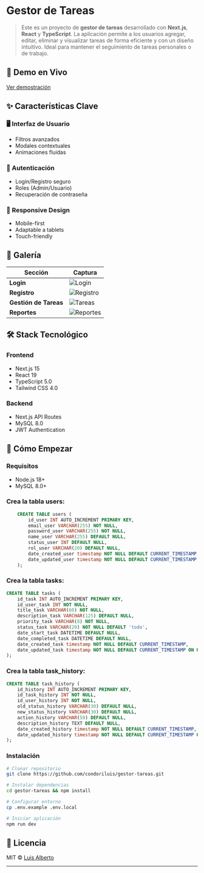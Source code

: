 # Gestor de Tareas

> Este es un proyecto de **gestor de tareas** desarrollado con **Next.js**, **React** y **TypeScript**. La aplicación permite a los usuarios agregar, editar, eliminar y visualizar tareas de forma eficiente y con un diseño intuitivo. Ideal para mantener el seguimiento de tareas personales o de trabajo.

## 🚀 Demo en Vivo
[Ver demostración](https://player.vimeo.com/video/1099463374)

## ✨ Características Clave

### 🖥 Interfaz de Usuario
- Filtros avanzados
- Modales contextuales
- Animaciones fluidas

### 🔐 Autenticación
- Login/Registro seguro
- Roles (Admin/Usuario)
- Recuperación de contraseña

### 📱 Responsive Design
- Mobile-first
- Adaptable a tablets
- Touch-friendly

## 📸 Galería

| Sección | Captura |
|---------|---------|
| **Login** | ![Login](https://res.cloudinary.com/dpyrrgou3/image/upload/v1751913315/9d89028d576b87_w0qy9d.jpg) |
| **Registro** | ![Registro](https://res.cloudinary.com/dpyrrgou3/image/upload/v1751913679/c8bf3519231917_qta5gf.jpg) |
| **Gestión de Tareas** | ![Tareas](https://res.cloudinary.com/dpyrrgou3/image/upload/v1751913450/3019540f51057d_r402vw.jpg) |
| **Reportes** | ![Reportes](https://res.cloudinary.com/dpyrrgou3/image/upload/v1751913679/196c1287cfbe9b_umtuv3.jpg) |

## 🛠 Stack Tecnológico

### Frontend
- Next.js 15
- React 19
- TypeScript 5.0
- Tailwind CSS 4.0

### Backend
- Next.js API Routes
- MySQL 8.0
- JWT Authentication

## 🚀 Cómo Empezar

### Requisitos
- Node.js 18+
- MySQL 8.0+

### Crea la tabla users:

```sql
    CREATE TABLE users (
        id_user INT AUTO_INCREMENT PRIMARY KEY,
        email_user VARCHAR(255) NOT NULL,
        password_user VARCHAR(255) NOT NULL,
        name_user VARCHAR(255) DEFAULT NULL,
        status_user INT DEFAULT NULL,
        rol_user VARCHAR(20) DEFAULT NULL,
        date_created_user timestamp NOT NULL DEFAULT CURRENT_TIMESTAMP,
        date_updated_user timestamp NOT NULL DEFAULT CURRENT_TIMESTAMP ON UPDATE CURRENT_TIMESTAMP
    );
```
### Crea la tabla tasks:

```sql
CREATE TABLE tasks (
    id_task INT AUTO_INCREMENT PRIMARY KEY,
    id_user_task INT NOT NULL,
    title_task VARCHAR(60) NOT NULL,
    description_task VARCHAR(125) DEFAULT NULL,
    priority_task VARCHAR(8) NOT NULL,
    status_task VARCHAR(20) NOT NULL DEFAULT 'todo',
    date_start_task DATETIME DEFAULT NULL,
    date_completed_task DATETIME DEFAULT NULL,
    date_created_task timestamp NOT NULL DEFAULT CURRENT_TIMESTAMP,
    date_updated_task timestamp NOT NULL DEFAULT CURRENT_TIMESTAMP ON UPDATE CURRENT_TIMESTAMP
);
```
### Crea la tabla task_history:

```sql
CREATE TABLE task_history (
    id_history INT AUTO_INCREMENT PRIMARY KEY,
    id_task_history INT NOT NULL,
    id_user_history INT NOT NULL,
    old_status_history VARCHAR(30) DEFAULT NULL,
    new_status_history VARCHAR(30) DEFAULT NULL,
    action_history VARCHAR(50) DEFAULT NULL,
    description_history TEXT DEFAULT NULL,
    date_created_history timestamp NOT NULL DEFAULT CURRENT_TIMESTAMP,
    date_updated_history timestamp NOT NULL DEFAULT CURRENT_TIMESTAMP ON UPDATE CURRENT_TIMESTAMP
);
```

### Instalación
```bash
# Clonar repositorio
git clone https://github.com/condoriluis/gestor-tareas.git

# Instalar dependencias
cd gestor-tareas && npm install

# Configurar entorno
cp .env.example .env.local

# Iniciar aplicación
npm run dev
```

## 📄 Licencia
MIT © [Luis Alberto](https://github.com/condoriluis)

---